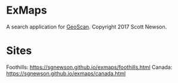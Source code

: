 # ExMaps
A search application for [GeoScan](https://geoscan.nrcan.gc.ca).
Copyright 2017 Scott Newson.

# Sites
Foothills: https://sgnewson.github.io/exmaps/foothills.html
Canada: https://sgnewson.github.io/exmaps/canada.html
